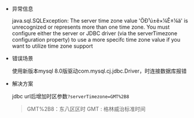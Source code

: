 - 异常信息 

  java.sql.SQLException: The server time zone value 'ÖÐ¹ú±ê×¼Ê±¼ä' is unrecognized or represents more than one time zone. You must configure either the server or JDBC driver (via the serverTimezone configuration property) to use a more specifc time zone value if you want to utilize time zone support

- 错误场景

  使用新版本mysql 8.0版驱动com.mysql.cj.jdbc.Driver，时连接数据库报错

- 解决方案

  jdbc url后增加时区参数`?serverTimezone=GMT%2B8`

  > GMT%2B8：东八区区时
  > GMT : 格林威治标准时间